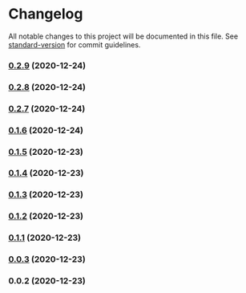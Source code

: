 # Changelog

All notable changes to this project will be documented in this file. See [standard-version](https://github.com/conventional-changelog/standard-version) for commit guidelines.

### [0.2.9](https://github.com/stasoft91/TaleVuek/compare/v0.2.8...v0.2.9) (2020-12-24)

### [0.2.8](https://github.com/stasoft91/TaleVuek/compare/v0.2.7...v0.2.8) (2020-12-24)

### [0.2.7](https://github.com/stasoft91/TaleVuek/compare/v0.1.6...v0.2.7) (2020-12-24)

### [0.1.6](https://github.com/stasoft91/TaleVuek/compare/v0.1.5...v0.1.6) (2020-12-24)

### [0.1.5](https://github.com/stasoft91/TaleVuek/compare/v0.1.4...v0.1.5) (2020-12-23)

### [0.1.4](https://github.com/stasoft91/TaleVuek/compare/v0.1.3...v0.1.4) (2020-12-23)

### [0.1.3](https://github.com/stasoft91/TaleVuek/compare/v0.1.2...v0.1.3) (2020-12-23)

### [0.1.2](https://github.com/stasoft91/TaleVuek/compare/v0.1.1...v0.1.2) (2020-12-23)

### [0.1.1](https://github.com/stasoft91/TaleVuek/compare/v0.0.3...v0.1.1) (2020-12-23)

### [0.0.3](https://github.com/stasoft91/TaleVuek/compare/v0.0.2...v0.0.3) (2020-12-23)

### 0.0.2 (2020-12-23)
